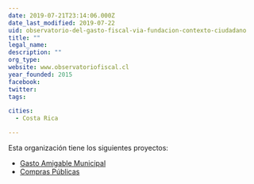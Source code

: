 ```yaml
---
date: 2019-07-21T23:14:06.000Z
date_last_modified: 2019-07-22
uid: observatorio-del-gasto-fiscal-via-fundacion-contexto-ciudadano
title: ""
legal_name: 
description: ""
org_type: 
website: www.observatoriofiscal.cl
year_founded: 2015
facebook: 
twitter: 
tags:

cities: 
  - Costa Rica

---
```


Esta organización tiene los siguientes proyectos:

- [Gasto Amigable Municipal](/i/gasto-amigable-municipal.html)
- [Compras Públicas](/i/compras-publicas.html)
